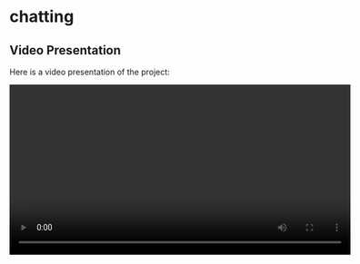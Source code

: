 # chatting

## Video Presentation
Here is a video presentation of the project:

<video width="600" controls>
  <source src="https://github.com/achiyat/chatting/raw/master/chat/img/presentation.mp4" type="video/mp4">
  Your browser does not support the video tag.
</video>

